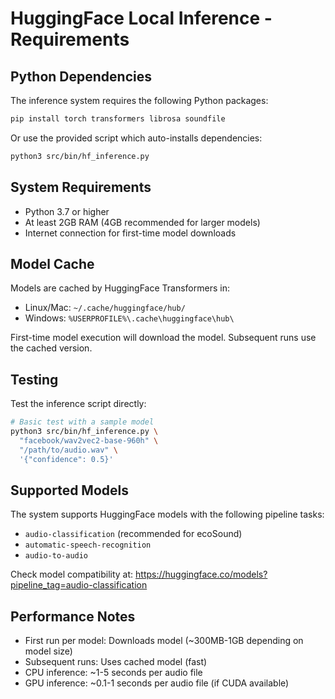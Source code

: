 # HuggingFace Local Inference - Requirements

## Python Dependencies

The inference system requires the following Python packages:

```bash
pip install torch transformers librosa soundfile
```

Or use the provided script which auto-installs dependencies:
```bash
python3 src/bin/hf_inference.py
```

## System Requirements

- Python 3.7 or higher
- At least 2GB RAM (4GB recommended for larger models)
- Internet connection for first-time model downloads

## Model Cache

Models are cached by HuggingFace Transformers in:
- Linux/Mac: `~/.cache/huggingface/hub/`
- Windows: `%USERPROFILE%\.cache\huggingface\hub\`

First-time model execution will download the model. Subsequent runs use the cached version.

## Testing

Test the inference script directly:

```bash
# Basic test with a sample model
python3 src/bin/hf_inference.py \
  "facebook/wav2vec2-base-960h" \
  "/path/to/audio.wav" \
  '{"confidence": 0.5}'
```

## Supported Models

The system supports HuggingFace models with the following pipeline tasks:
- `audio-classification` (recommended for ecoSound)
- `automatic-speech-recognition`
- `audio-to-audio`

Check model compatibility at: https://huggingface.co/models?pipeline_tag=audio-classification

## Performance Notes

- First run per model: Downloads model (~300MB-1GB depending on model size)
- Subsequent runs: Uses cached model (fast)
- CPU inference: ~1-5 seconds per audio file
- GPU inference: ~0.1-1 seconds per audio file (if CUDA available)
